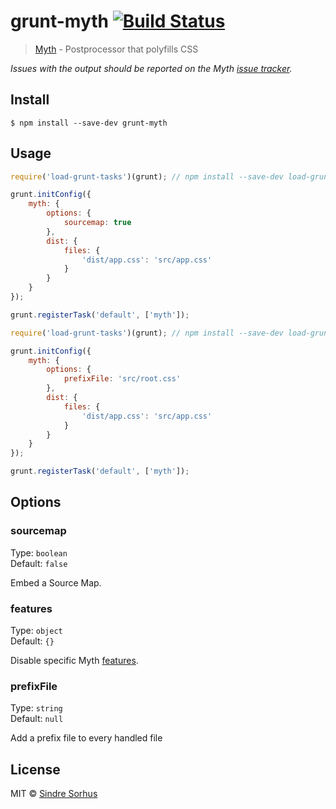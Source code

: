 # grunt-myth [![Build Status](https://travis-ci.org/sindresorhus/grunt-myth.svg?branch=master)](https://travis-ci.org/sindresorhus/grunt-myth)

> [Myth](https://github.com/segmentio/myth) - Postprocessor that polyfills CSS

*Issues with the output should be reported on the Myth [issue tracker](https://github.com/segmentio/myth).*


## Install

```
$ npm install --save-dev grunt-myth
```


## Usage

```js
require('load-grunt-tasks')(grunt); // npm install --save-dev load-grunt-tasks

grunt.initConfig({
	myth: {
		options: {
			sourcemap: true
		},
		dist: {
			files: {
				'dist/app.css': 'src/app.css'
			}
		}
	}
});

grunt.registerTask('default', ['myth']);
```

```js
require('load-grunt-tasks')(grunt); // npm install --save-dev load-grunt-tasks

grunt.initConfig({
	myth: {
		options: {
			prefixFile: 'src/root.css'
		},
		dist: {
			files: {
				'dist/app.css': 'src/app.css'
			}
		}
	}
});

grunt.registerTask('default', ['myth']);
```


## Options

### sourcemap

Type: `boolean`<br>
Default: `false`

Embed a Source Map.

### features

Type: `object`<br>
Default: `{}`

Disable specific Myth [features](https://github.com/segmentio/myth#nodejs).

### prefixFile

Type: `string`  
Default: `null`

Add a prefix file to every handled file


## License

MIT © [Sindre Sorhus](https://sindresorhus.com)
